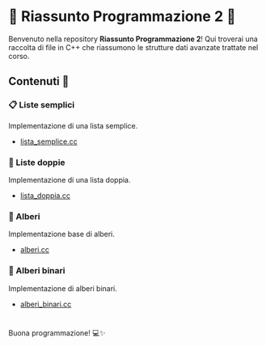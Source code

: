 # 🌟 Riassunto Programmazione 2 🌟

Benvenuto nella repository **Riassunto Programmazione 2**! Qui troverai una raccolta di file in C++ che riassumono le strutture dati avanzate trattate nel corso.

## Contenuti 📂

### 📋 Liste semplici
Implementazione di una lista semplice.
- [lista_semplice.cc](lista_semplice.cc)

### 📑 Liste doppie
Implementazione di una lista doppia.
- [lista_doppia.cc](lista_doppia.cc)

### 🌳 Alberi
Implementazione base di alberi.
- [alberi.cc](alberi.cc)

### 🌲 Alberi binari
Implementazione di alberi binari.
- [alberi_binari.cc](alberi_binari.cc)
#
Buona programmazione! 💻✨